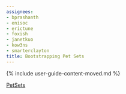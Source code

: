 ```yaml
---
assignees:
- bprashanth
- enisoc
- erictune
- foxish
- janetkuo
- kow3ns
- smarterclayton
title: Bootstrapping Pet Sets
---
```


{% include user-guide-content-moved.md %}

[PetSets](/docs/concepts/abstractions/controllers/petsets/)
